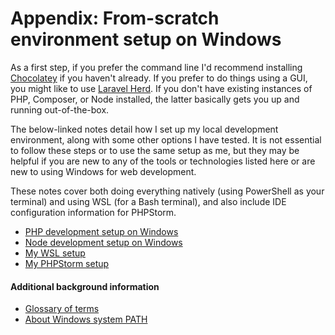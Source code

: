 # Appendix: From-scratch environment setup on Windows

As a first step, if you prefer the command line I'd recommend installing [Chocolatey](https://community.chocolatey.org/)
if you haven't already. If you prefer to do things using a GUI, you might like to
use [Laravel Herd](https://herd.laravel.com/windows). If you don't have existing instances of PHP, Composer, or Node
installed, the latter basically gets you up and running out-of-the-box.

The below-linked notes detail how I set up my local development environment, along with some other options I have
tested. It is not essential to follow these steps or to use the same setup as me, but they may be helpful if you are new
to any of the tools or technologies listed here or are new to using Windows for web development.

These notes cover both doing everything natively (using PowerShell as your terminal) and using WSL (for a Bash
terminal), and also include IDE configuration information for PHPStorm.

- [PHP development setup on Windows](./php.md)
- [Node development setup on Windows](./node.md)
- [My WSL setup](./wsl.md)
- [My PHPStorm setup](./phpstorm.md)

#### Additional background information

- [Glossary of terms](./glossary.md)
- [About Windows system PATH](./path.md)
